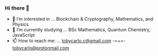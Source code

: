 ### Hi there 👋

- 🔭 I’m interested in ... Blockchain & Cryptography, Mathematics, and Physics
- 🌱 I’m currently studying ... BSc Mathematics, Quantum Chemistry, JavaScript
- 📫 How to reach me: ... tobycarlo.c@gmail.com -=+=- tobycarlo@protonmail.com
